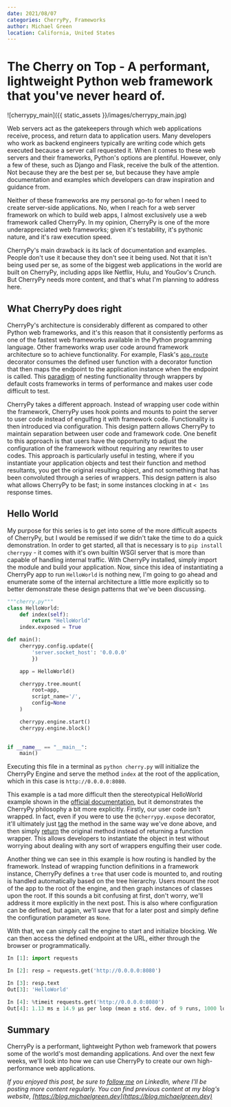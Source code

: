 ```yaml
---
date: 2021/08/07
categories: CherryPy, Frameworks
author: Michael Green
location: California, United States
---
```


# The Cherry on Top - A performant, lightweight Python web framework that you've never heard of.

![cherrypy_main]({{ static_assets }}/images/cherrypy_main.jpg)

Web servers act as the gatekeepers through which web applications receive, process, and return data to application users. Many developers who work as backend engineers typically are writing code which gets executed because a server call requested it. When it comes to these web servers and their frameworks, Python's options are plentiful. However, only a few of these, such as Django and Flask, receive the bulk of the attention. Not because they are the best per se, but because they have ample documentation and examples which developers can draw inspiration and guidance from.

Neither of these frameworks are my personal go-to for when I need to create server-side applications. No, when I reach for a web server framework on which to build web apps, I almost exclusively use a web framework called CherryPy. In my opinion, CherryPy is one of the more underappreciated web frameworks; given it's testability, it's pythonic nature, and it's raw execution speed.

CherryPy's main drawback is its lack of documentation and examples. People don't use it because they don't see it being used. Not that it isn't being used per se, as some of the biggest web applications in the world are built on CherryPy, including apps like Netflix, Hulu, and YouGov's Crunch. But CherryPy needs more content, and that's what I'm planning to address here.

## What CherryPy does right

CherryPy's architecture is considerably different as compared to other Python web frameworks, and it's this reason that it consistently performs as one of the fastest web frameworks available in the Python programming language. Other frameworks wrap user code around framework architecture so to achieve functionality. For example, Flask's [`app.route`](https://github.com/pallets/flask/blob/0826be48ed50c9ac73160ba7225715659961a992/src/flask/scaffold.py#L413) decorator consumes the defined user function with a decorator function that then maps the endpoint to the application instance when the endpoint is called. This [paradigm](https://github.com/pallets/flask/blob/0826be48ed50c9ac73160ba7225715659961a992/src/flask/scaffold.py#L40) of nesting functionality through wrappers by default costs frameworks in terms of performance and makes user code difficult to test. 

CherryPy takes a different approach. Instead of wrapping user code within the framework, CherryPy uses hook points and mounts to point the server to user code instead of engulfing it with framework code. Functionality is then introduced via configuration. This design pattern allows CherryPy to maintain separation between user code and framework code. One benefit to this approach is that users have the opportunity to adjust the configuration of the framework without requiring any rewrites to user codes. This approach is particularly useful in testing, where if you instantiate your application objects and test their function and method resultants, you get the original resulting object, and not something that has been convoluted through a series of wrappers. This design pattern is also what allows CherryPy to be fast; in some instances clocking in at `< 1ms` response times.

## Hello World

My purpose for this series is to get into some of the more difficult aspects of CherryPy, but I would be remissed if we didn't take the time to do a quick demonstration. In order to get started, all that is necessary is to `pip install cherrypy` - it comes with it's own builtin WSGI server that is more than capable of handling internal traffic. With CherryPy installed, simply import the module and build your application. Now, since this idea of instantiating a CherryPy app to run `HelloWorld` is nothing new, I'm going to go ahead and enumerate some of the internal architecture a little more explicitly so to better demonstrate these design patterns that we've been discussing.

```python
"""cherry.py"""
class HelloWorld:
    def index(self):
        return "HelloWorld"
    index.exposed = True

def main():
    cherrypy.config.update({
        'server.socket_host': '0.0.0.0'
        })

    app = HelloWorld()

    cherrypy.tree.mount(
        root=app, 
        script_name='/', 
        config=None
    )

    cherrypy.engine.start()
    cherrypy.engine.block()
    

if __name__ == "__main__":
    main()
```

Executing this file in a terminal as `python cherry.py` will initialize the CherryPy Engine and serve the method `index` at the root of the application, which in this case is `http://0.0.0.0:8080`.

This example is a tad more difficult then the stereotypical HelloWorld example shown in the [official documentation](https://github.com/cherrypy/cherrypy#readme), but it demonstrates the CherryPy philosophy a bit more explicitly. Firstly, our user code isn't wrapped. In fact, even if you were to use the `@cherrypy.expose` decorator, it'll ultimately just [tag](https://github.com/cherrypy/cherrypy/blob/98929b519fbca003cbf7b14a6b370a3cabc9c412/cherrypy/_helper.py#L31) the method in the same way we've done above, and then simply [return](https://github.com/cherrypy/cherrypy/blob/98929b519fbca003cbf7b14a6b370a3cabc9c412/cherrypy/_helper.py#L32) the original method instead of returning a function wrapper. This allows developers to instantiate the object in test without worrying about dealing with any sort of wrappers engulfing their user code.

Another thing we can see in this example is how routing is handled by the framework. Instead of wrapping function definitions in a framework instance, CherryPy defines a `tree` that user code is mounted to, and routing is handled automatically based on the tree hierarchy. Users mount the root of the app to the root of the engine, and then graph instances of classes upon the root. If this sounds a bit confusing at first, don't worry, we'll address it more explicitly in the next post. This is also where configuration can be defined, but again, we'll save that for a later post and simply define the configuration parameter as `None`.

With that, we can simply call the engine to start and initialize blocking. We can then access the defined endpoint at the URL, either through the browser or programmatically.

```python
In [1]: import requests

In [2]: resp = requests.get('http://0.0.0.0:8080')

In [3]: resp.text
Out[3]: 'HelloWorld'

In [4]: %timeit requests.get('http://0.0.0.0:8080')
Out[4]: 1.13 ms ± 14.9 µs per loop (mean ± std. dev. of 9 runs, 1000 loops each)
```

## Summary

CherryPy is a performant, lightweight Python web framework that powers some of the world's most demanding applications. And over the next few weeks, we'll look into how we can use CherryPy to create our own high-performance web applications.

*If you enjoyed this post, be sure to [follow me](https://www.linkedin.com/in/1mikegrn/) on LinkedIn, where I'll be posting more content regularly. You can find previous content at my blog's website, [https://blog.michaelgreen.dev](https://blog.michaelgreen.dev)*
